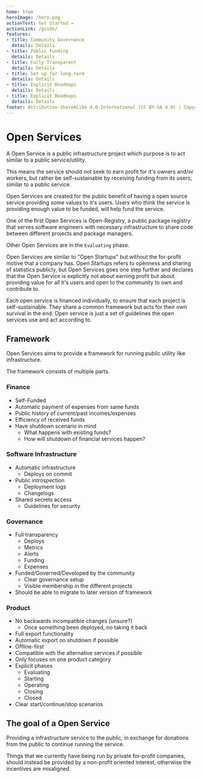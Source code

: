 ```yaml
---
home: true
heroImage: /hero.png
actionText: Get Started →
actionLink: /guide/
features:
- title: Community Governance
  details: Details
- title: Public Funding
  details: Details
- title: Fully Transparent
  details: Details
- title: Set up for long-term
  details: Details
- title: Explicit Roadmaps
  details: Details
- title: Explicit Roadmaps
  details: Details
footer: Attribution-ShareAlike 4.0 International (CC BY-SA 4.0) | Copyright © 2019 Open Services
---
```


# Open Services

A Open Service is a public infrastructure project which purpose is to act similar
to a public service/utility.

This means the service should not seek to earn profit for it's owners and/or
workers, but rather be self-sustainable by receiving funding from its users,
similar to a public service.

Open Services are created for the public benefit of having a open source service
providing some values to it's users. Users who think the service is providing
enough value to be funded, will help fund the service.

One of the first Open Services is Open-Registry, a public package registry
that serves software engineers with necessary infrastructure to share code
between different projects and package managers.

Other Open Services are in the `Evaluating` phase.

Open Services are similar to "Open Startups" but without the for-profit motive
that a company has. Open Startups refers to openness and sharing of statistics
publicly, but Open Services goes one step further and declares that the Open Service
is explicitly not about earning profit but about providing value for all it's
users and open to the community to own and contribute to.

Each open service is financed individually, to ensure that each project is
self-sustainable. They share a common framework but acts for their own survival
in the end. Open service is just a set of guidelines the open services use and
act according to.

## Framework

Open Services aims to provide a framework for running public utility like
infrastructure.

The framework consists of multiple parts.

### Finance
- Self-Funded
- Automatic payment of expenses from same funds
- Public history of current/past incomes/expenses
- Efficiency of received funds
- Have shutdown scenario in mind
  - What happens with existing funds?
  - How will shutdown of financial services happen?

### Software Infrastructure
- Automatic infrastructure
  - Deploys on commit
- Public introspection
  - Deployment logs
  - Changelogs
- Shared secrets access
  - Guidelines for security

### Governance
- Full transparency
  - Deploys
  - Metrics
  - Alerts
  - Funding
  - Expenses
- Funded/Governed/Developed by the community
  - Clear governance setup
  - Visible membership in the different projects
- Should be able to migrate to later version of framework

### Product
- No backwards incompatible changes (unsure?)
  - Once something been deployed, no taking it back
- Full export functionality
- Automatic export on shutdown if possible
- Offline-first
- Compatible with the alternative services if possible
- Only focuses on one product category
- Explicit phases
  - Evaluating
  - Starting
  - Operating
  - Closing
  - Closed
- Clear start/continue/stop scenarios

## The goal of a Open Service

Providing a infrastructure service to the public, in exchange for donations
from the public to continue running the service.

Things that we currently have being run by private for-profit companies,
should instead be provided by a non-profit oriented interest, otherwise
the incentives are misaligned.
